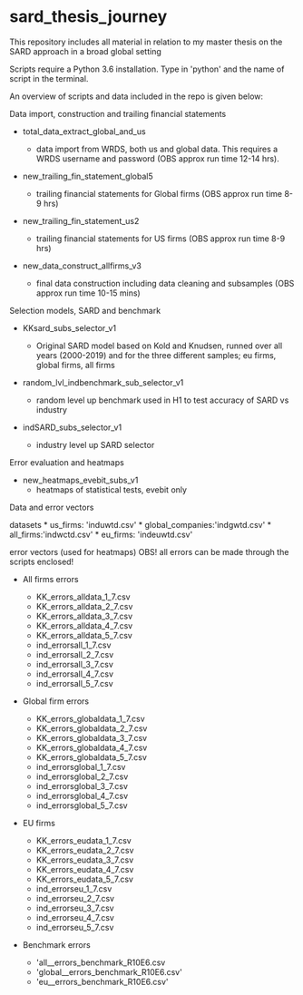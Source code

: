 # sard_thesis_journey
This repository includes all material in relation to my master thesis on the SARD approach in a broad global setting

Scripts require a Python 3.6 installation. Type in 'python' and the name of script in the terminal.

An overview of scripts and data included in the repo is given below:

Data import, construction and trailing financial statements
* total_data_extract_global_and_us
    * data import from WRDS, both us and global data. This requires a WRDS username and password (OBS approx run time 12-14 hrs).

* new_trailing_fin_statement_global5
    * trailing financial statements for Global firms (OBS approx run time 8-9 hrs)

* new_trailing_fin_statement_us2
    * trailing financial statements for US firms (OBS approx run time 8-9 hrs)
    
* new_data_construct_allfirms_v3
    * final data construction including data cleaning and subsamples (OBS approx run time 10-15 mins)

Selection models, SARD and benchmark

* KKsard_subs_selector_v1
    * Original SARD model based on Kold and Knudsen, runned over all years (2000-2019) and for the three different samples; eu firms, global firms, all firms
    
* random_lvl_indbenchmark_sub_selector_v1
    * random level up benchmark used in H1 to test accuracy of SARD vs industry
  
* indSARD_subs_selector_v1
    * industry level up SARD selector
    
Error evaluation and heatmaps

* new_heatmaps_evebit_subs_v1
    * heatmaps of statistical tests, evebit only
    
    
Data and error vectors

datasets
    * us_firms: 'induwtd.csv'
    * global_companies:'indgwtd.csv'
    * all_firms:'indwctd.csv'
    * eu_firms: 'indeuwtd.csv'
    
error vectors (used for heatmaps) OBS! all errors can be made through the scripts enclosed!
  
* All firms errors 
    * KK_errors_alldata_1_7.csv
    * KK_errors_alldata_2_7.csv
    * KK_errors_alldata_3_7.csv
    * KK_errors_alldata_4_7.csv
    * KK_errors_alldata_5_7.csv
    * ind_errorsall_1_7.csv
    * ind_errorsall_2_7.csv
    * ind_errorsall_3_7.csv
    * ind_errorsall_4_7.csv
    * ind_errorsall_5_7.csv
    
 
* Global firm errors 
    * KK_errors_globaldata_1_7.csv
    * KK_errors_globaldata_2_7.csv
    * KK_errors_globaldata_3_7.csv
    * KK_errors_globaldata_4_7.csv
    * KK_errors_globaldata_5_7.csv
    * ind_errorsglobal_1_7.csv
    * ind_errorsglobal_2_7.csv
    * ind_errorsglobal_3_7.csv
    * ind_errorsglobal_4_7.csv
    * ind_errorsglobal_5_7.csv
    
* EU firms
    * KK_errors_eudata_1_7.csv
    * KK_errors_eudata_2_7.csv
    * KK_errors_eudata_3_7.csv
    * KK_errors_eudata_4_7.csv
    * KK_errors_eudata_5_7.csv
    * ind_errorseu_1_7.csv
    * ind_errorseu_2_7.csv
    * ind_errorseu_3_7.csv
    * ind_errorseu_4_7.csv
    * ind_errorseu_5_7.csv

* Benchmark errors
   * 'all__errors_benchmark_R10E6.csv
   * 'global__errors_benchmark_R10E6.csv'
   * 'eu__errors_benchmark_R10E6.csv'
   
  
  
    
  
   
    
    
    
